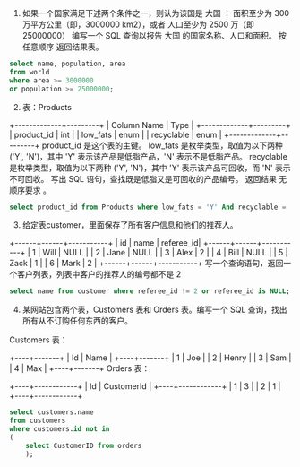 1. 如果一个国家满足下述两个条件之一，则认为该国是 大国 ：
面积至少为 300 万平方公里（即，3000000 km2），或者
人口至少为 2500 万（即 25000000）
编写一个 SQL 查询以报告 大国 的国家名称、人口和面积。
按 任意顺序 返回结果表。

```sql
select name, population, area
from world
where area >= 3000000
or population >= 25000000;
```
2. 表：Products

+-------------+---------+
| Column Name | Type    |
+-------------+---------+
| product_id  | int     |
| low_fats    | enum    |
| recyclable  | enum    |
+-------------+---------+
product_id 是这个表的主键。
low_fats 是枚举类型，取值为以下两种 ('Y', 'N')，其中 'Y' 表示该产品是低脂产品，'N' 表示不是低脂产品。
recyclable 是枚举类型，取值为以下两种 ('Y', 'N')，其中 'Y' 表示该产品可回收，而 'N' 表示不可回收。
写出 SQL 语句，查找既是低脂又是可回收的产品编号。
返回结果 无顺序要求 。
```sql
select product_id from Products where low_fats = 'Y' And recyclable = 'Y';
```
3. 给定表customer，里面保存了所有客户信息和他们的推荐人。

+------+------+-----------+
| id   | name | referee_id|
+------+------+-----------+
|    1 | Will |      NULL |
|    2 | Jane |      NULL |
|    3 | Alex |         2 |
|    4 | Bill |      NULL |
|    5 | Zack |         1 |
|    6 | Mark |         2 |
+------+------+-----------+
写一个查询语句，返回一个客户列表，列表中客户的推荐人的编号都不是 2
```sql
select name from customer where referee_id != 2 or referee_id is NULL;
```
4. 某网站包含两个表，Customers 表和 Orders 表。编写一个 SQL 查询，找出所有从不订购任何东西的客户。

Customers 表：

+----+-------+
| Id | Name  |
+----+-------+
| 1  | Joe   |
| 2  | Henry |
| 3  | Sam   |
| 4  | Max   |
+----+-------+
Orders 表：

+----+------------+
| Id | CustomerId |
+----+------------+
| 1  | 3          |
| 2  | 1          |
+----+------------+
```sql
select customers.name
from customers
where customers.id not in
(
    select CustomerID from orders
    );
```